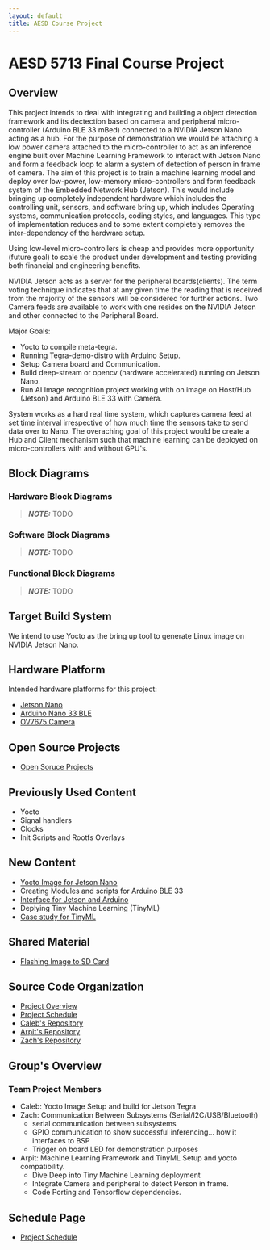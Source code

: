 ```yaml
---
layout: default
title: AESD Course Project
---
```


# AESD 5713 Final Course Project

## Overview 
This project intends to deal with integrating and building a object detection framework and its dectection based on camera and peripheral micro-controller  (Arduino BLE 33 mBed) connected to a NVIDIA Jetson Nano acting as a hub. For the purpose of demonstration we would be attaching a low power camera attached to the micro-controller to act as an inference engine built over Machine Learning Framework to interact with Jetson Nano and form a feedback loop to alarm a system of detection of person in frame of camera. The aim of this project is to train a machine learning model and deploy over low-power, low-memory micro-controllers and form feedback system of the Embedded Network Hub (Jetson). This would include bringing up completely independent hardware which includes the controlling unit, sensors, and software bring up, which includes Operating systems, communication protocols, coding styles, and languages. This type of implementation reduces and to some extent completely removes the inter-dependency of the hardware setup.

Using low-level micro-controllers is cheap and provides more opportunity (future goal) to scale the product under development and testing providing both financial and engineering benefits. 

NVIDIA Jetson acts as a server for the peripheral boards(clients). The term voting technique indicates that at any given time the reading that is received from the majority of the sensors will be considered for further actions. Two Camera feeds are available to work with one resides on the NVIDIA Jetson and other connected to the Peripheral Board. 

Major Goals:

- Yocto to compile meta-tegra.
- Running Tegra-demo-distro with Arduino Setup.
- Setup Camera board and Communication.
- Build deep-stream or opencv (hardware accelerated) running on Jetson Nano. 
- Run AI Image recognition project working with on image on Host/Hub (Jetson) and Arduino BLE 33 with Camera. 

System works as a hard real time system, which captures camera feed at set time interval irrespective of how much time the sensors take to send data over to Nano. The overaching goal of this project would be create a Hub and Client mechanism such that machine learning can be deployed on micro-controllers with and without GPU's. 

## Block Diagrams

### Hardware Block Diagrams
> **_NOTE:_**  TODO

### Software Block Diagrams 
> **_NOTE:_**  TODO

### Functional Block Diagrams
> **_NOTE:_**  TODO

## Target Build System 
We intend to use Yocto as the bring up tool to generate Linux image on NVIDIA Jetson Nano.

## Hardware Platform
Intended hardware platforms for this project:

- [Jetson Nano](https://github.com/OE4T/meta-tegra)
- [Arduino Nano 33 BLE](https://store.arduino.cc/usa/tiny-machine-learning-kit)
- [OV7675 Camera](https://www.arducam.com/docs/camera-breakout-board/0-3mp-ov7675/)

## Open Source Projects 
- [Open Soruce Projects](https://github.com/cu-ecen-5013/final-project-arpit6232/blob/main/docs/open_source_projects.md)

## Previously Used Content
- Yocto
- Signal handlers
- Clocks
- Init Scripts and Rootfs Overlays

## New Content 
- [Yocto Image for Jetson Nano](docs/install_jetson_yocto.md) 
- Creating Modules and scripts for Arduino BLE 33 
- [Interface for Jetson and Arduino](docs/arduino_setup.md)
- Deplying Tiny Machine Learning (TinyML)
- [Case study for TinyML](https://github.com/AESD-Course-Project/AESD-Course-Project.github.io/tree/gh-pages/docs/TinyML.md)

## Shared Material 
- [Flashing Image to SD Card](https://github.com/cu-ecen-5013/buildroot-assignments-base/wiki/Flashing-Images-to-SDCard)

## Source Code Organization 
- [Project Overview](https://github.com/AESD-Course-Project/AESD-Course-Project.github.io/wiki/Project-Overview)
- [Project Schedule](https://github.com/AESD-Course-Project/AESD-Course-Project.github.io/wiki/Final-Project-Assignment-Schedule-Page)
- [Caleb's Repository](https://github.com/cu-ecen-5013/final-project-CalebProvost)
- [Arpit's Repository](https://github.com/cu-ecen-5013/final-project-arpit6232)
- [Zach's Repository](https://github.com/cu-ecen-5013/final-project-ZachTurner07)

## Group's Overview 
### Team Project Members 
- Caleb: Yocto Image Setup and build for Jetson Tegra
- Zach: Communication Between Subsystems (Serial/I2C/USB/Bluetooth)
  - serial communication between subsystems
  - GPIO communication to show successful inferencing... how it interfaces to BSP
  - Trigger on board LED for demonstration purposes
- Arpit: Machine Learning Framework and TinyML Setup and yocto compatibility. 
  - Dive Deep into Tiny Machine Learning deployment
  - Integrate Camera and peripheral to detect Person in frame. 
  - Code Porting and Tensorflow dependencies. 


## Schedule Page

- [Project Schedule](https://github.com/AESD-Course-Project/AESD-Course-Project.github.io/wiki/Final-Project-Assignment-Schedule-Page)

<!-- ### Communication Between Subsystems
Couple of options:

* Serial communication between Jetson and Arduino
  * Simplist electrical connection, connect USBA on Jetson to MicroUSB on Arduino
  * Use TTY device on Jetson to communicate serially with Arduino
  * Could create our own daemon to interact with the TTY device

* I2C between Jetson and Arduino
  * Lower level protocol, but still supported by both ends
  * Would need to research how to interact with I2C communication from linux on Jetson

* Potential Stretch (and a big stretch at that)
  * Install WiFi/Bluettoth network card onto Jetson board
  * Communicate with Arduino over Bluetooth 
  * https://www.jetsonhacks.com/2019/04/08/jetson-nano-intel-wifi-and-bluetooth/ -->

